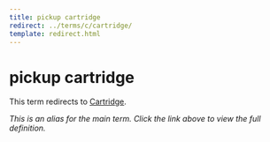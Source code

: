 ```yaml
---
title: pickup cartridge
redirect: ../terms/c/cartridge/
template: redirect.html
---
```


# pickup cartridge

This term redirects to [Cartridge](../terms/c/cartridge/).

*This is an alias for the main term. Click the link above to view the full definition.*

